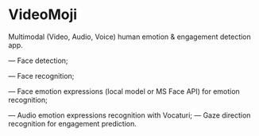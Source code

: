 # VideoMoji

Multimodal (Video, Audio, Voice) human emotion & engagement detection app.

— Face detection;

— Face recognition;

— Face emotion expressions (local model or MS Face API) for emotion recognition;

— Audio emotion expressions recognition with Vocaturi;
— Gaze direction recognition for engagement prediction.
